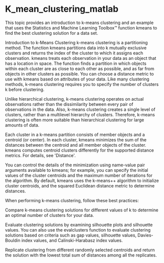 # K_mean_clustering_matlab
This topic provides an introduction to k-means clustering and an example that uses the Statistics and Machine Learning Toolbox™ function kmeans to find the best clustering solution for a data set.

Introduction to k-Means Clustering
k-means clustering is a partitioning method. The function kmeans partitions data into k mutually exclusive clusters and returns the index of the cluster to which it assigns each observation. kmeans treats each observation in your data as an object that has a location in space. The function finds a partition in which objects within each cluster are as close to each other as possible, and as far from objects in other clusters as possible. You can choose a distance metric to use with kmeans based on attributes of your data. Like many clustering methods, k-means clustering requires you to specify the number of clusters k before clustering.

Unlike hierarchical clustering, k-means clustering operates on actual observations rather than the dissimilarity between every pair of observations in the data. Also, k-means clustering creates a single level of clusters, rather than a multilevel hierarchy of clusters. Therefore, k-means clustering is often more suitable than hierarchical clustering for large amounts of data.

Each cluster in a k-means partition consists of member objects and a centroid (or center). In each cluster, kmeans minimizes the sum of the distances between the centroid and all member objects of the cluster. kmeans computes centroid clusters differently for the supported distance metrics. For details, see 'Distance'.

You can control the details of the minimization using name-value pair arguments available to kmeans; for example, you can specify the initial values of the cluster centroids and the maximum number of iterations for the algorithm. By default, kmeans uses the k-means++ algorithm to initialize cluster centroids, and the squared Euclidean distance metric to determine distances.

When performing k-means clustering, follow these best practices:

Compare k-means clustering solutions for different values of k to determine an optimal number of clusters for your data.

Evaluate clustering solutions by examining silhouette plots and silhouette values. You can also use the evalclusters function to evaluate clustering solutions based on criteria such as gap values, silhouette values, Davies-Bouldin index values, and Calinski-Harabasz index values.

Replicate clustering from different randomly selected centroids and return the solution with the lowest total sum of distances among all the replicates.
